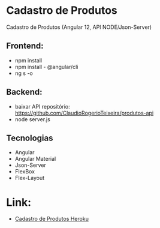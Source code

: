 # Cadastro de Produtos
Cadastro de Produtos (Angular 12, API NODE/Json-Server)

## Frontend:
- npm install
- npm install - @angular/cli
- ng s -o

## Backend:
- baixar API repositório: https://github.com/ClaudioRogerioTeixeira/produtos-api
- node server.js

## Tecnologias
- Angular
- Angular Material
- Json-Server
- FlexBox
- Flex-Layout

# Link:

- <a href="#" target="_blank">Cadastro de Produtos Heroku</a>



